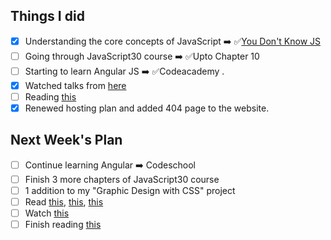 ## Things I did

- [x] Understanding the core concepts of JavaScript ➡️  ✅[You Don't Know JS](https://github.com/ananyaneogi/You-Dont-Know-JS)
- [ ] Going through JavaScript30 course ➡️    ✅Upto Chapter 10  
- [ ] Starting to learn Angular JS ➡️    ✅Codeacademy . 
- [x] Watched talks from [here](https://www.youtube.com/channel/UCpIBwBITpXelDgDwe-16zWA)
- [ ] Reading [this](https://resilientwebdesign.com/)
- [x] Renewed hosting plan and added 404 page to the website.

## Next Week's Plan

- [ ] Continue learning Angular ➡️  Codeschool
- [ ] Finish 3 more chapters of JavaScript30 course
- [ ] 1 addition to my "Graphic Design with CSS" project
- [ ] Read [this](https://css-tricks.com/debugging-tips-tricks/), [this](https://stripe.com/blog/connect-front-end-experience), [this](https://frontendian.co/cors)
- [ ] Watch [this](https://www.youtube.com/watch?v=7vUs5yOuv-o)
- [ ] Finish reading [this](https://resilientwebdesign.com/)
